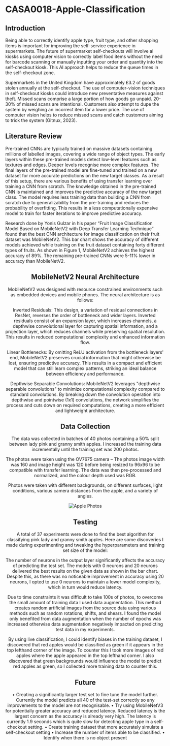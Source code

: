 # CASA0018-Apple-Classification

## Introduction
Being able to correctly identify apple type, fruit type, and other shopping items is important for improving the self-service experience in supermarkets. The future of supermarket self-checkouts will involve ai kiosks using computer vision to correctly label food items without the need for barcode scanning or manually inputting your order and quantity into the self-checkout kiosk. This AI approach helps to reduce the queue times in the self-checkout zone. 

Supermarkets in the United Kingdom have approximately £3.2 of goods stolen annually at the self-checkout. The use of computer-vision techniques in self-checkout kiosks could introduce new preventative measures against theft. Missed scans comprise a large portion of how goods go unpaid. 20-30% of missed scans are intentional. Customers also attempt to dupe the system by weighing an incorrect item for a lower price. The use of computer vision helps to reduce missed scans and catch customers aiming to trick the system (Gitnux, 2023).

## Literature Review
Pre-trained CNNs are typically trained on massive datasets containing millions of labelled images, covering a wide range of object types. The early layers within these pre-trained models detect low-level features such as textures and edges. Deeper levels recognise more complex features. The final layers of the pre-trained model are fine-tuned and trained on a new dataset for more accurate predictions on the new target classes. As a result of this setup, there are various benefits of using transfer learning over training a CNN from scratch. The knowledge obtained in the pre-trained CNN is maintained and improves the predictive accuracy of the new target class. The model requires less training data than building a CNN from scratch due to generalizability from the pre-training and reduces the probability of overfitting. This results in a less computationally expensive model to train for faster iterations to improve predictive accuracy. 

Research done by Yonis Gulzar in his paper “Fruit Image Classification Model Based on MobileNetV2 with Deep Transfer Learning Technique” found that the best CNN architecture for image classification on their fruit dataset was MobileNetV2. This bar chart shows the accuracy of different models achieved while training on the fruit dataset containing forty different types of fruits. As shown in Figure 1, MobileNetV2 achieves the highest accuracy of 89%. The remaining pre-trained CNNs were 5-11% lower in accuracy than MobileNetV2.
<div align=center>   
<src=" https://github.com/AdamMorgan778/CASA0018-Apple-Classification/blob/main/Apple%20Photos.PNG">

## MobileNetV2 Neural Architecture
MobileNetV2 was designed with resource constrained environments such as embedded devices and mobile phones. The neural architecture is as follows:

Inverted Residuals: This design, a variation of residual connections in ResNet, reverses the order of bottleneck and wider layers. Inverted residuals consist of an expansion layer, which increases channels, a depthwise convolutional layer for capturing spatial information, and a projection layer, which reduces channels while preserving spatial resolution. This results in reduced computational complexity and enhanced information flow.

Linear Bottlenecks: By omitting ReLU activation from the bottleneck layers' end, MobileNetV2 preserves crucial information that might otherwise be lost, ensuring predictive accuracy. This results in a compact and efficient model that can still learn complex patterns, striking an ideal balance between efficiency and performance.

Depthwise Separable Convolutions: MobileNetV2 leverages "depthwise separable convolutions" to minimize computational complexity compared to standard convolutions. By breaking down the convolution operation into depthwise and pointwise (1x1) convolutions, the network simplifies the process and cuts down on required computations, creating a more efficient and lightweight architecture.

## Data Collection
The data was collected in batches of 40 photos containing a 50% split between lady pink and granny smith apples. I increased the training data incrementally until the training set was 200 photos.
  
The photos were taken using the OV7675 camera – The photos image width was 160 and image height was 120 before being resized to 96x96 to be compatible with transfer learning. The data was then pre-processed and normalized, and the colour depth used was RGB.
  
Photos were taken with different backgrounds, on different surfaces, light conditions, various camera distances from the apple, and a variety of angles.

![Apple Photos](https://user-images.githubusercontent.com/73647889/232113757-94f8452e-5c73-4d7e-8f48-e0de8d2b6a75.PNG)

## Testing
A total of 37 experiments were done to find the best algorithm for classifying pink lady and granny smith apples. Here are some discoveries I made during experimenting and tweaking the hyperparameters and training set size of the model:
  
The number of neurons in the output layer significantly affects the accuracy of predicting the test set. The models with 0 neurons and 20 neurons delivered the best results on the given data as shown in the bar chart. Despite this, as there was no noticeable improvement in accuracy using 20 neurons, I opted to use 0 neurons to maintain a lower model complexity, which in turn would reduce latency.
  
Due to time constraints it was difficult to take 100s of photos, to overcome the small amount of training data I used data augmentation. This method creates random artificial images from the source data using various methods such as random rotations, shifts, and shears. I found the model only benefited from data augmentation when the number of epochs was increased otherwise data augmentation negatively impacted on predicting test data in my experiments. 

By using live classification, I could identify biases in the training dataset, I discovered that red apples would be classified as green if it appears in the top lefthand corner of the image. To counter this I took more images of red apples where the apple appeared in the top lefthand corner. I also discovered that green backgrounds would influence the model to predict red apples as green, so I collected more training data to counter this.

  
## Future
•	Creating a significantly larger test set to fine tune the model further. Currently the model predicts all 40 of the test-set correctly so any improvements to the model are not recognisable.
•	Try using MobileNetV3 for potentially greater accuracy and reduced latency. Reduced latency is the largest concern as the accuracy is already very high. The latency is currently 1.9 seconds which is quite slow for detecting apple type in a self-checkout setting.
•	Create training dataset that more accurately simulate a self-checkout setting
•	Increase the number of items able to be classified.
•	Identify when there is no object present

  

